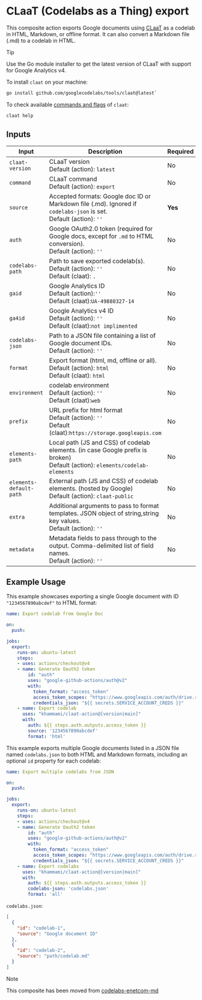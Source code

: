 # CLaaT (Codelabs as a Thing) export

This composite action exports Google documents using [CLaaT](https://github.com/googlecodelabs/tools) as a codelab in HTML, Markdown, or offline format. It can also convert a Markdown file (.md) to a codelab in HTML.

> [!TIP]
>
> Use the Go module installer to get the latest version of CLaaT with support for Google Analytics v4.

To install `claat` on your machine:

```bash
go install github.com/googlecodelabs/tools/claat@latest`
```

To check available [commands and flags](docs/claat_command_help.md) of `claat`:

```bash
claat help
```

## Inputs

| **Input**               | **Description** | **Required** |
|-------------------------|-----------------|-|
| `claat-version`         | CLaaT version <br> Default (action): `latest` | No |
| `command`               | CLaaT command <br> Default (action): `export` | No |
| `source`                | Accepted formats: Google doc ID or Markdown file (.md). Ignored if `codelabs-json` is set. <br> Default (action): `''` | **Yes** |
| `auth`                  | Google OAuth2.0 token (required for Google docs, except for `.md` to HTML conversion). <br> Default (action): `''` | No |
| `codelabs-path`         | Path to save exported codelab(s). <br> Default (action): `''` <br> Default (claat): `.` | No |
| `gaid`                  | Google Analytics ID <br> Default (action):`''` <br> Default (claat):`UA-49880327-14` | No |
| `ga4id`                 | Google Analytics v4 ID <br> Default (action): `''` <br> Default (claat):`not implimented` | No |
| `codelabs-json`         | Path to a JSON file containing a list of Google document IDs. <br> Default (action): `''` | No |
| `format`                | Export format (html, md, offline or all). <br> Default (action): `html` <br> Default (claat): `html` | No |
| `environment`           | codelab environment <br> Default (action): `''` <br> Default (claat):`web` | No |
| `prefix`                | URL prefix for html format <br> Default (action): `''` <br> Default (claat):`https://storage.googleapis.com` | No |
| `elements-path`         | Local path (JS and CSS) of codelab elements. (in case Google prefix is broken) <br> Default (action): `elements/codelab-elements` | No |
| `elements-default-path` | External path (JS and CSS) of codelab elements. (hosted by Google) <br> Default (action): `claat-public` | No |
| `extra`                 | Additional arguments to pass to format templates. JSON object of string,string key values. <br> Default (action): `''` | No |
| `metadata`              | Metadata fields to pass through to the output. Comma-delimited list of field names. <br> Default (action): `''` | No |

## Example Usage

This example showcases exporting a single Google document with ID `"1234567890abcdef"` to HTML format:

```yaml
name: Export codelab from Google Doc

on:
  push:

jobs:
  export:
    runs-on: ubuntu-latest
    steps:
    - uses: actions/checkout@v4
    - name: Generate Oauth2 token
        id: "auth"
        uses: "google-github-actions/auth@v2"
        with:
          token_format: "access_token"
          access_token_scopes: "https://www.googleapis.com/auth/drive.readonly"
          credentials_json: "${{ secrets.SERVICE_ACCOUNT_CREDS }}"
    - name: Export codelab
      uses: "khammami/claat-action@[version|main]"
      with:
        auth: ${{ steps.auth.outputs.access_token }}
        source: '1234567890abcdef'
        format: 'html'
```

This example exports multiple Google documents listed in a JSON file named `codelabs.json` to both HTML and Markdown formats, including an optional `id` property for each codelab:

```yaml
name: Export multiple codelabs from JSON

on:
  push:

jobs:
  export:
    runs-on: ubuntu-latest
    steps:
    - uses: actions/checkout@v4
    - name: Generate Oauth2 token
        id: "auth"
        uses: "google-github-actions/auth@v2"
        with:
          token_format: "access_token"
          access_token_scopes: "https://www.googleapis.com/auth/drive.readonly"
          credentials_json: "${{ secrets.SERVICE_ACCOUNT_CREDS }}"
    - name: Export codelabs
      uses: "khammami/claat-action@[version|main]"
      with:
        auth: ${{ steps.auth.outputs.access_token }}
        codelabs-json: 'codelabs.json'
        format: 'all'
```

`codelabs.json`:

```json
[
  {
    "id": "codelab-1",
    "source": "Google document ID"
  },
  {
    "id": "codelab-2",
    "source": "path/codelab.md"
  }
]
```

>[!NOTE]
>
> This composite has been moved from [codelabs-enetcom-md](https://github.com/khammami/codelabs-enetcom-md/tree/main/actions/claat)
